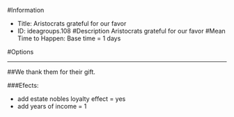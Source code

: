 #Information
 - Title: Aristocrats grateful for our favor
 - ID: ideagroups.108
#Description
Aristocrats grateful for our favor
#Mean Time to Happen:
Base time = 1 days

#Options

___
##We thank them for their gift.

###Efects:<ul><li>add estate nobles loyalty effect = yes</li><li>add years of income = 1</li></ul>
